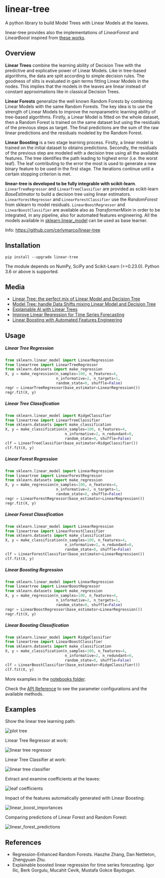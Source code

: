 # linear-tree
A python library to build Model Trees with Linear Models at the leaves.

linear-tree provides also the implementations of _LinearForest_ and _LinearBoost_ inspired from [these works](https://github.com/cerlymarco/linear-tree#references).

## Overview
**Linear Trees** combine the learning ability of Decision Tree with the predictive and explicative power of Linear Models. 
Like in tree-based algorithms, the data are split according to simple decision rules. The goodness of slits is evaluated in gain terms fitting Linear Models in the nodes. This implies that the models in the leaves are linear instead of constant approximations like in classical Decision Trees. 

**Linear Forests** generalize the well known Random Forests by combining Linear Models with the same Random Forests. The key idea is to use the strength of Linear Models to improve the nonparametric learning ability of tree-based algorithms. Firstly, a Linear Model is fitted on the whole dataset, then a Random Forest is trained on the same dataset but using the residuals of the previous steps as target. The final predictions are the sum of the raw linear predictions and the residuals modeled by the Random Forest.

**Linear Boosting** is a two stage learning process. Firstly, a linear model is trained on the initial dataset to obtains predictions. Secondly, the residuals of the previous step are modeled with a decision tree using all the available features. The tree identifies the path leading to highest error (i.e. the worst leaf). The leaf contributing to the error the most is used to generate a new binary feature to be used in the first stage. The iterations continue until a certain stopping criterion is met.

**linear-tree is developed to be fully integrable with scikit-learn**. ```LinearTreeRegressor``` and ```LinearTreeClassifier``` are provided as scikit-learn _BaseEstimator_ to build a decision tree using linear estimators. ```LinearForestRegressor``` and ```LinearForestClassifier``` use the _RandomForest_ from sklearn to model residuals. ```LinearBoostRegressor``` and ```LinearBoostClassifier``` are available also as _TransformerMixin_ in order to be integrated, in any pipeline, also for  automated features engineering. All the models available in [sklearn.linear_model](https://scikit-learn.org/stable/modules/classes.html#module-sklearn.linear_model) can be used as base learner. 


Info: https://github.com/cerlymarco/linear-tree

## Installation
```shell
pip install --upgrade linear-tree
```
The module depends on NumPy, SciPy and Scikit-Learn (>=0.23.0). Python 3.6 or above is supported.

## Media
- [Linear Tree: the perfect mix of Linear Model and Decision Tree](https://towardsdatascience.com/linear-tree-the-perfect-mix-of-linear-model-and-decision-tree-2eaed21936b7)
- [Model Tree: handle Data Shifts mixing Linear Model and Decision Tree](https://towardsdatascience.com/model-tree-handle-data-shifts-mixing-linear-model-and-decision-tree-facfd642e42b)
- [Explainable AI with Linear Trees](https://towardsdatascience.com/explainable-ai-with-linear-trees-7e30a6f067d7)
- [Improve Linear Regression for Time Series Forecasting](https://towardsdatascience.com/improve-linear-regression-for-time-series-forecasting-e36f3c3e3534#a80b-b6010ccb1c21)
- [Linear Boosting with Automated Features Engineering](https://towardsdatascience.com/linear-boosting-with-automated-features-engineering-894962c3ba84)

## Usage
##### Linear Tree Regression
```python
from sklearn.linear_model import LinearRegression
from lineartree import LinearTreeRegressor
from sklearn.datasets import make_regression
X, y = make_regression(n_samples=100, n_features=4,
                       n_informative=2, n_targets=1,
                       random_state=0, shuffle=False)
regr = LinearTreeRegressor(base_estimator=LinearRegression())
regr.fit(X, y)
```
##### Linear Tree Classification
```python
from sklearn.linear_model import RidgeClassifier
from lineartree import LinearTreeClassifier
from sklearn.datasets import make_classification
X, y = make_classification(n_samples=100, n_features=4,
                           n_informative=2, n_redundant=0,
                           random_state=0, shuffle=False)
clf = LinearTreeClassifier(base_estimator=RidgeClassifier())
clf.fit(X, y)
```
##### Linear Forest Regression
```python
from sklearn.linear_model import LinearRegression
from lineartree import LinearForestRegressor
from sklearn.datasets import make_regression
X, y = make_regression(n_samples=100, n_features=4,
                       n_informative=2, n_targets=1,
                       random_state=0, shuffle=False)
regr = LinearForestRegressor(base_estimator=LinearRegression())
regr.fit(X, y)
```
##### Linear Forest Classification
```python
from sklearn.linear_model import LinearRegression
from lineartree import LinearForestClassifier
from sklearn.datasets import make_classification
X, y = make_classification(n_samples=100, n_features=4,
                           n_informative=2, n_redundant=0,
                           random_state=0, shuffle=False)
clf = LinearForestClassifier(base_estimator=LinearRegression())
clf.fit(X, y)
```
##### Linear Boosting Regression
```python
from sklearn.linear_model import LinearRegression
from lineartree import LinearBoostRegressor
from sklearn.datasets import make_regression
X, y = make_regression(n_samples=100, n_features=4,
                       n_informative=2, n_targets=1,
                       random_state=0, shuffle=False)
regr = LinearBoostRegressor(base_estimator=LinearRegression())
regr.fit(X, y)
```
##### Linear Boosting Classification
```python
from sklearn.linear_model import RidgeClassifier
from lineartree import LinearBoostClassifier
from sklearn.datasets import make_classification
X, y = make_classification(n_samples=100, n_features=4,
                           n_informative=2, n_redundant=0,
                           random_state=0, shuffle=False)
clf = LinearBoostClassifier(base_estimator=RidgeClassifier())
clf.fit(X, y)
```

More examples in the [notebooks folder](https://github.com/cerlymarco/linear-tree/tree/main/notebooks).

Check the [API Reference](https://github.com/cerlymarco/linear-tree/blob/main/notebooks/README.md) to see the parameter configurations and the available methods.

## Examples
Show the linear tree learning path:

![plot tree](https://raw.githubusercontent.com/cerlymarco/linear-tree/master/imgs/plot_tree.png)

Linear Tree Regressor at work:

![linear tree regressor](https://raw.githubusercontent.com/cerlymarco/linear-tree/master/imgs/linear_tree_reg.png)

Linear Tree Classifier at work:

![linear tree classifier](https://raw.githubusercontent.com/cerlymarco/linear-tree/master/imgs/linear_tree_class.png)

Extract and examine coefficients at the leaves:

![leaf coefficients](https://raw.githubusercontent.com/cerlymarco/linear-tree/master/imgs/leaf_coefficients.png)

Impact of the features automatically generated with Linear Boosting:

![linear_boost_importances](https://raw.githubusercontent.com/cerlymarco/linear-tree/master/imgs/linear_boost_importances.png)

Comparing predictions of Linear Forest and Random Forest:

![linear_forest_predictions](https://raw.githubusercontent.com/cerlymarco/linear-tree/master/imgs/linear_forest_predictions.png)

## References
- Regression-Enhanced Random Forests. Haozhe Zhang, Dan Nettleton, Zhengyuan Zhu.
- Explainable boosted linear regression for time series forecasting. Igor Ilic, Berk Gorgulu, Mucahit Cevik, Mustafa Gokce Baydogan.
